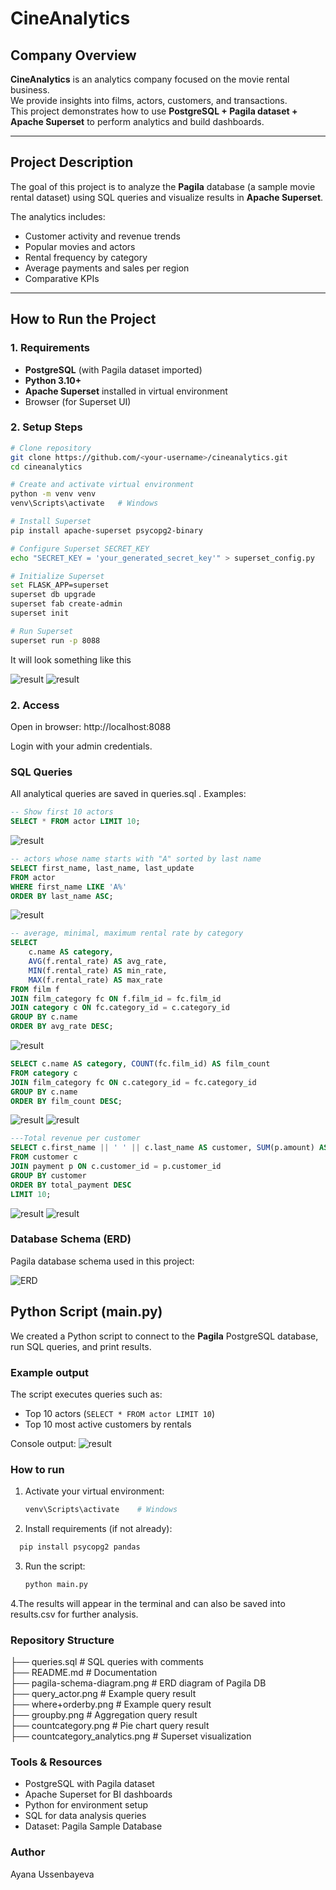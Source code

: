 # CineAnalytics

## Company Overview
**CineAnalytics** is an analytics company focused on the movie rental business.  
We provide insights into films, actors, customers, and transactions.  
This project demonstrates how to use **PostgreSQL + Pagila dataset + Apache Superset** to perform analytics and build dashboards.  

---

## Project Description
The goal of this project is to analyze the **Pagila** database (a sample movie rental dataset) using SQL queries and visualize results in **Apache Superset**.  

The analytics includes:  
- Customer activity and revenue trends  
- Popular movies and actors  
- Rental frequency by category  
- Average payments and sales per region  
- Comparative KPIs  

---

## How to Run the Project

### 1. Requirements
- **PostgreSQL** (with Pagila dataset imported)  
- **Python 3.10+**  
- **Apache Superset** installed in virtual environment  
- Browser (for Superset UI)  

### 2. Setup Steps
```bash
# Clone repository
git clone https://github.com/<your-username>/cineanalytics.git
cd cineanalytics

# Create and activate virtual environment
python -m venv venv
venv\Scripts\activate   # Windows

# Install Superset
pip install apache-superset psycopg2-binary

# Configure Superset SECRET_KEY
echo "SECRET_KEY = 'your_generated_secret_key'" > superset_config.py

# Initialize Superset
set FLASK_APP=superset
superset db upgrade
superset fab create-admin
superset init

# Run Superset
superset run -p 8088
```
It will look something like this

![result](./db_terminal.png)
![result](./superset_terminal.png)

### 2. Access
Open in browser: http://localhost:8088

Login with your admin credentials.

### SQL Queries

All analytical queries are saved in queries.sql
.
Examples:
``` sql
-- Show first 10 actors
SELECT * FROM actor LIMIT 10;
```
![result](./query_actor.png)

``` sql
-- actors whose name starts with "A" sorted by last name
SELECT first_name, last_name, last_update
FROM actor
WHERE first_name LIKE 'A%'
ORDER BY last_name ASC;
```
![result](./where+orderby.png)

``` sql
-- average, minimal, maximum rental rate by category
SELECT 
    c.name AS category,
    AVG(f.rental_rate) AS avg_rate,
    MIN(f.rental_rate) AS min_rate,
    MAX(f.rental_rate) AS max_rate
FROM film f
JOIN film_category fc ON f.film_id = fc.film_id
JOIN category c ON fc.category_id = c.category_id
GROUP BY c.name
ORDER BY avg_rate DESC;
```
![result](./groupby.png)

``` sql
SELECT c.name AS category, COUNT(fc.film_id) AS film_count
FROM category c
JOIN film_category fc ON c.category_id = fc.category_id
GROUP BY c.name
ORDER BY film_count DESC;
```
![result](./countcategory.png)
![result](./countcategory_analytics.png)

``` sql
---Total revenue per customer
SELECT c.first_name || ' ' || c.last_name AS customer, SUM(p.amount) AS total_payment
FROM customer c
JOIN payment p ON c.customer_id = p.customer_id
GROUP BY customer
ORDER BY total_payment DESC
LIMIT 10;
```
![result](./sixth.png)
![result](./sixth_analytics.png)

### Database Schema (ERD)
Pagila database schema used in this project:  

![ERD](./pagila-schema-diagram.png)


## Python Script (main.py)
We created a Python script to connect to the **Pagila** PostgreSQL database, run SQL queries, and print results.

### Example output
The script executes queries such as:
- Top 10 actors (`SELECT * FROM actor LIMIT 10`)
- Top 10 most active customers by rentals

Console output:
![result](./c.png)

### How to run

1. Activate your virtual environment:
   ```bash
   venv\Scripts\activate    # Windows
   ```
2. Install requirements (if not already):

```bash 
  pip install psycopg2 pandas
```
3. Run the script:
   ``` bash
   python main.py
4.The results will appear in the terminal and can also be saved into results.csv for further analysis.



### Repository Structure
├── queries.sql              # SQL queries with comments  
├── README.md                # Documentation  
├── pagila-schema-diagram.png # ERD diagram of Pagila DB  
├── query_actor.png          # Example query result  
├── where+orderby.png        # Example query result  
├── groupby.png              # Aggregation query result  
├── countcategory.png        # Pie chart query result  
├── countcategory_analytics.png # Superset visualization  



### Tools & Resources
- PostgreSQL with Pagila dataset
- Apache Superset for BI dashboards
- Python for environment setup
- SQL for data analysis queries
- Dataset: Pagila Sample Database

### Author
Ayana Ussenbayeva
